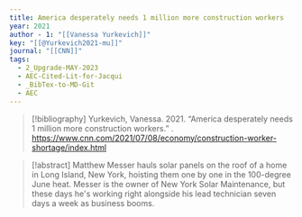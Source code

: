 ```yaml
---
title: America desperately needs 1 million more construction workers
year: 2021
author - 1: "[[Vanessa Yurkevich]]"
key: "[[@Yurkevich2021-mu]]"
journal: "[[CNN]]"
tags:
  - 2_Upgrade-MAY-2023
  - AEC-Cited-Lit-for-Jacqui
  - _BibTex-to-MD-Git
  - AEC
---
```


> [!bibliography]
> Yurkevich, Vanessa. 2021. “America desperately needs 1 million more construction workers.” . https://www.cnn.com/2021/07/08/economy/construction-worker-shortage/index.html

> [!abstract]
> Matthew Messer hauls solar panels on the roof of a home in Long Island, New York, hoisting them one by one in the 100-degree June heat. Messer is the owner of New York Solar Maintenance, but these days he's working right alongside his lead technician seven days a week as business booms.